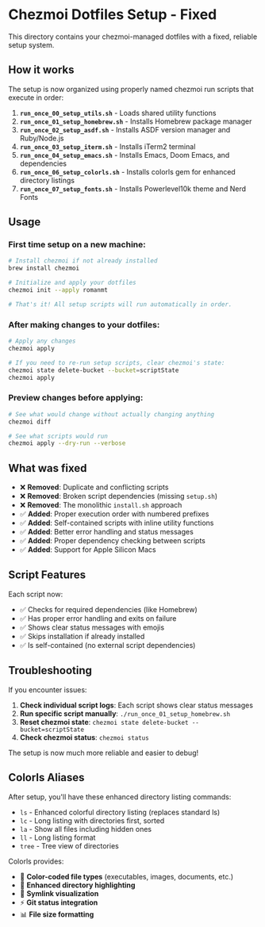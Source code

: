 # Chezmoi Dotfiles Setup - Fixed

This directory contains your chezmoi-managed dotfiles with a fixed, reliable setup system.

## How it works

The setup is now organized using properly named chezmoi run scripts that execute in order:

1. **`run_once_00_setup_utils.sh`** - Loads shared utility functions
2. **`run_once_01_setup_homebrew.sh`** - Installs Homebrew package manager  
3. **`run_once_02_setup_asdf.sh`** - Installs ASDF version manager and Ruby/Node.js
4. **`run_once_03_setup_iterm.sh`** - Installs iTerm2 terminal
5. **`run_once_04_setup_emacs.sh`** - Installs Emacs, Doom Emacs, and dependencies
6. **`run_once_06_setup_colorls.sh`** - Installs colorls gem for enhanced directory listings
7. **`run_once_07_setup_fonts.sh`** - Installs Powerlevel10k theme and Nerd Fonts

## Usage

### First time setup on a new machine:

```bash
# Install chezmoi if not already installed
brew install chezmoi

# Initialize and apply your dotfiles
chezmoi init --apply romanmt

# That's it! All setup scripts will run automatically in order.
```

### After making changes to your dotfiles:

```bash
# Apply any changes
chezmoi apply

# If you need to re-run setup scripts, clear chezmoi's state:
chezmoi state delete-bucket --bucket=scriptState
chezmoi apply
```

### Preview changes before applying:

```bash
# See what would change without actually changing anything
chezmoi diff

# See what scripts would run
chezmoi apply --dry-run --verbose
```

## What was fixed

- ❌ **Removed**: Duplicate and conflicting scripts
- ❌ **Removed**: Broken script dependencies (missing `setup.sh`)
- ❌ **Removed**: The monolithic `install.sh` approach
- ✅ **Added**: Proper execution order with numbered prefixes
- ✅ **Added**: Self-contained scripts with inline utility functions
- ✅ **Added**: Better error handling and status messages
- ✅ **Added**: Proper dependency checking between scripts
- ✅ **Added**: Support for Apple Silicon Macs

## Script Features

Each script now:
- ✅ Checks for required dependencies (like Homebrew)
- ✅ Has proper error handling and exits on failure
- ✅ Shows clear status messages with emojis
- ✅ Skips installation if already installed
- ✅ Is self-contained (no external script dependencies)

## Troubleshooting

If you encounter issues:

1. **Check individual script logs**: Each script shows clear status messages
2. **Run specific script manually**: `./run_once_01_setup_homebrew.sh`
3. **Reset chezmoi state**: `chezmoi state delete-bucket --bucket=scriptState`
4. **Check chezmoi status**: `chezmoi status`

The setup is now much more reliable and easier to debug!

## Colorls Aliases

After setup, you'll have these enhanced directory listing commands:

- `ls` - Enhanced colorful directory listing (replaces standard ls)
- `lc` - Long listing with directories first, sorted
- `la` - Show all files including hidden ones
- `ll` - Long listing format
- `tree` - Tree view of directories

Colorls provides:
- 🎨 **Color-coded file types** (executables, images, documents, etc.)
- 📁 **Enhanced directory highlighting**
- 🔗 **Symlink visualization**
- ⚡ **Git status integration**
- 📊 **File size formatting**
